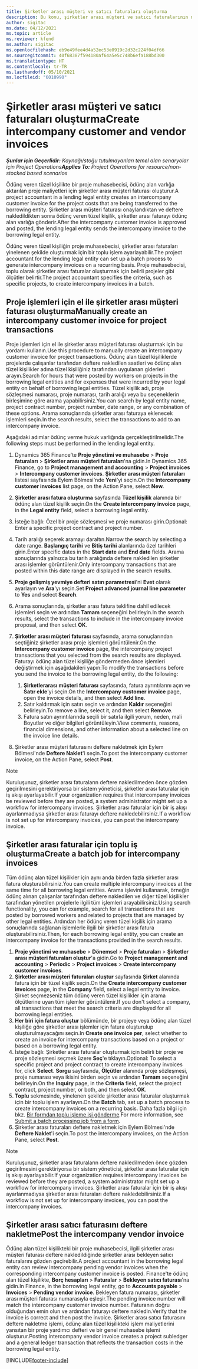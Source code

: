 ```yaml
---
title: Şirketler arası müşteri ve satıcı faturaları oluşturma
description: Bu konu, şirketler arası müşteri ve satıcı faturalarının nasıl oluşturulacağı hakkında bilgi sağlar.
author: sigitac
ms.date: 04/12/2021
ms.topic: article
ms.reviewer: kfend
ms.author: sigitac
ms.openlocfilehash: eb9e49fee4d4a52ec53e0919c2d32c224f04df66
ms.sourcegitcommit: 40f68387f594180af64a5e5c748b6efa188bd300
ms.translationtype: HT
ms.contentlocale: tr-TR
ms.lasthandoff: 05/10/2021
ms.locfileid: "6010990"
---
```

# <a name="create-intercompany-customer-and-vendor-invoices"></a><span data-ttu-id="74bb5-103">Şirketler arası müşteri ve satıcı faturaları oluşturma</span><span class="sxs-lookup"><span data-stu-id="74bb5-103">Create intercompany customer and vendor invoices</span></span>

<span data-ttu-id="74bb5-104">_**Şunlar için Geçerlidir:** Kaynağı/stoğu tutulmayanları temel alan senaryolar için Project Operations_</span><span class="sxs-lookup"><span data-stu-id="74bb5-104">_**Applies To:** Project Operations for resource/non-stocked based scenarios_</span></span>

<span data-ttu-id="74bb5-105">Ödünç veren tüzel kişilikte bir proje muhasebecisi, ödünç alan varlığa aktarılan proje maliyetleri için şirketler arası müşteri faturası oluşturur.</span><span class="sxs-lookup"><span data-stu-id="74bb5-105">A project accountant in a lending legal entity creates an intercompany customer invoice for the project costs that are being transferred to the borrowing entity.</span></span> <span data-ttu-id="74bb5-106">Şirketler arası müşteri faturası onaylandıktan ve deftere nakledildikten sonra ödünç veren tüzel kişilik, şirketler arası faturayı ödünç alan varlığa gönderir.</span><span class="sxs-lookup"><span data-stu-id="74bb5-106">After the intercompany customer invoice is approved and posted, the lending legal entity sends the intercompany invoice to the borrowing legal entity.</span></span>

<span data-ttu-id="74bb5-107">Ödünç veren tüzel kişiliğin proje muhasebecisi, şirketler arası faturaları yinelenen şekilde oluşturmak için bir toplu işlem ayarlayabilir.</span><span class="sxs-lookup"><span data-stu-id="74bb5-107">The project accountant for the lending legal entity can set up a batch process to generate intercompany invoices on a recurring basis.</span></span> <span data-ttu-id="74bb5-108">Proje muhasebecisi, toplu olarak şirketler arası faturalar oluşturmak için belirli projeler gibi ölçütler belirtir.</span><span class="sxs-lookup"><span data-stu-id="74bb5-108">The project accountant specifies the criteria, such as specific projects, to create intercompany invoices in a batch.</span></span>

## <a name="manually-create-an-intercompany-customer-invoice-for-project-transactions"></a><span data-ttu-id="74bb5-109">Proje işlemleri için el ile şirketler arası müşteri faturası oluşturma</span><span class="sxs-lookup"><span data-stu-id="74bb5-109">Manually create an intercompany customer invoice for project transactions</span></span> 

<span data-ttu-id="74bb5-110">Proje işlemleri için el ile şirketler arası müşteri faturası oluşturmak için bu yordamı kullanın.</span><span class="sxs-lookup"><span data-stu-id="74bb5-110">Use this procedure to manually create an intercompany customer invoice for project transactions.</span></span> <span data-ttu-id="74bb5-111">Ödünç alan tüzel kişiliklerde projelerde çalışanlar tarafından deftere nakledilen saatleri ve ödünç alan tüzel kişilikler adına tüzel kişiliğiniz tarafından uygulanan giderleri arayın.</span><span class="sxs-lookup"><span data-stu-id="74bb5-111">Search for hours that were posted by workers on projects in the borrowing legal entities and for expenses that were incurred by your legal entity on behalf of borrowing legal entities.</span></span> <span data-ttu-id="74bb5-112">Tüzel kişilik adı, proje sözleşmesi numarası, proje numarası, tarih aralığı veya bu seçeneklerin birleşimine göre arama yapabilirsiniz.</span><span class="sxs-lookup"><span data-stu-id="74bb5-112">You can search by legal entity name, project contract number, project number, date range, or any combination of these options.</span></span> <span data-ttu-id="74bb5-113">Arama sonuçlarında şirketler arası faturaya eklenecek işlemleri seçin.</span><span class="sxs-lookup"><span data-stu-id="74bb5-113">In the search results, select the transactions to add to an intercompany invoice.</span></span> 

<span data-ttu-id="74bb5-114">Aşağıdaki adımlar ödünç verme hukuk varlığında gerçekleştirilmelidir.</span><span class="sxs-lookup"><span data-stu-id="74bb5-114">The following steps must be performed in the lending legal entity.</span></span> 

1. <span data-ttu-id="74bb5-115">Dynamics 365 Finance'te **Proje yönetimi ve muhasebe** > **Proje faturaları** > **Şirketler arası müşteri faturaları**'na gidin.</span><span class="sxs-lookup"><span data-stu-id="74bb5-115">In Dynamics 365 Finance, go to **Project management and accounting** > **Project invoices** > **Intercompany customer invoices**.</span></span> <span data-ttu-id="74bb5-116">**Şirketler arası müşteri faturaları** listesi sayfasında Eylem Bölmesi'nde **Yeni**'yi seçin.</span><span class="sxs-lookup"><span data-stu-id="74bb5-116">On the **Intercompany customer invoices**  list page, on the Action Pane, select **New.**</span></span>
2. <span data-ttu-id="74bb5-117">**Şirketler arası fatura oluşturma** sayfasında **Tüzel kişilik** alanında bir ödünç alan tüzel kişilik seçin.</span><span class="sxs-lookup"><span data-stu-id="74bb5-117">On the **Create intercompany invoice** page, in the **Legal entity** field, select a borrowing legal entity.</span></span>
3. <span data-ttu-id="74bb5-118">İsteğe bağlı: Özel bir proje sözleşmesi ve proje numarası girin.</span><span class="sxs-lookup"><span data-stu-id="74bb5-118">Optional: Enter a specific project contract and project number.</span></span>
4. <span data-ttu-id="74bb5-119">Tarih aralığı seçerek aramayı daraltın.</span><span class="sxs-lookup"><span data-stu-id="74bb5-119">Narrow the search by selecting a date range.</span></span> <span data-ttu-id="74bb5-120">**Başlangıç tarihi** ve **Bitiş tarihi** alanlarında özel tarihleri girin.</span><span class="sxs-lookup"><span data-stu-id="74bb5-120">Enter specific dates in the **Start date** and **End date** fields.</span></span> <span data-ttu-id="74bb5-121">Arama sonuçlarında yalnızca bu tarih aralığında deftere nakledilen şirketler arası işlemler görüntülenir.</span><span class="sxs-lookup"><span data-stu-id="74bb5-121">Only intercompany transactions that are posted within this date range are displayed in the search results.</span></span>
5. <span data-ttu-id="74bb5-122">**Proje gelişmiş yevmiye defteri satırı parametresi**'ni **Evet** olarak ayarlayın ve **Ara**'yı seçin.</span><span class="sxs-lookup"><span data-stu-id="74bb5-122">Set **Project advanced journal line parameter** to **Yes** and select **Search**.</span></span>
6. <span data-ttu-id="74bb5-123">Arama sonuçlarında, şirketler arası fatura teklifine dahil edilecek işlemleri seçin ve ardından **Tamam** seçeneğini belirleyin.</span><span class="sxs-lookup"><span data-stu-id="74bb5-123">In the search results, select the transactions to include in the intercompany invoice proposal, and then select **OK**.</span></span>
7. <span data-ttu-id="74bb5-124">**Şirketler arası müşteri faturası** sayfasında, arama sonuçlarından seçtiğiniz şirketler arası proje işlemleri görüntülenir.</span><span class="sxs-lookup"><span data-stu-id="74bb5-124">On the **Intercompany customer invoice** page, the intercompany project transactions that you selected from the search results are displayed.</span></span> <span data-ttu-id="74bb5-125">Faturayı ödünç alan tüzel kişiliğe göndermeden önce işlemleri değiştirmek için aşağıdakileri yapın:</span><span class="sxs-lookup"><span data-stu-id="74bb5-125">To modify the transactions before you send the invoice to the borrowing legal entity, do the following:</span></span>
  
    1. <span data-ttu-id="74bb5-126">**Şirketlerarası müşteri faturası** sayfasında, fatura ayrıntılarını açın ve **Satır ekle**'yi seçin.</span><span class="sxs-lookup"><span data-stu-id="74bb5-126">On the **Intercompany customer invoice** page, open the invoice details, and then select **Add line**.</span></span>
    2. <span data-ttu-id="74bb5-127">Satır kaldırmak için satırı seçin ve ardından **Kaldır** seçeneğini belirleyin.</span><span class="sxs-lookup"><span data-stu-id="74bb5-127">To remove a line, select it, and then select **Remove**.</span></span>
    3. <span data-ttu-id="74bb5-128">Fatura satırı ayrıntılarında seçili bir satırla ilgili yorum, neden, mali Boyutlar ve diğer bilgileri görüntüleyin.</span><span class="sxs-lookup"><span data-stu-id="74bb5-128">View comments, reasons, financial dimensions, and other information about a selected line on the invoice line details.</span></span>
    
8. <span data-ttu-id="74bb5-129">Şirketler arası müşteri faturasını deftere nakletmek için Eylem Bölmesi'nde **Deftere Naklet**'i seçin.</span><span class="sxs-lookup"><span data-stu-id="74bb5-129">To post the intercompany customer invoice, on the Action Pane, select **Post**.</span></span>

> [!NOTE]
> <span data-ttu-id="74bb5-130">Kuruluşunuz, şirketler arası faturaların deftere nakledilmeden önce gözden geçirilmesini gerektiriyorsa bir sistem yöneticisi, şirketler arası faturalar için iş akışı ayarlayabilir.</span><span class="sxs-lookup"><span data-stu-id="74bb5-130">If your organization requires that intercompany invoices be reviewed before they are posted, a system administrator might set up a workflow for intercompany invoices.</span></span> <span data-ttu-id="74bb5-131">Şirketler arası faturalar için bir iş akışı ayarlanmadıysa şirketler arası faturayı deftere nakledebilirsiniz.</span><span class="sxs-lookup"><span data-stu-id="74bb5-131">If a workflow is not set up for intercompany invoices, you can post the intercompany invoice.</span></span>

## <a name="create-a-batch-job-for-intercompany-invoices"></a><span data-ttu-id="74bb5-132">Şirketler arası faturalar için toplu iş oluşturma</span><span class="sxs-lookup"><span data-stu-id="74bb5-132">Create a batch job for intercompany invoices</span></span>

<span data-ttu-id="74bb5-133">Tüm ödünç alan tüzel kişilikler için aynı anda birden fazla şirketler arası fatura oluşturabilirsiniz.</span><span class="sxs-lookup"><span data-stu-id="74bb5-133">You can create multiple intercompany invoices at the same time for all borrowing legal entities.</span></span> <span data-ttu-id="74bb5-134">Arama işlevini kullanarak, örneğin ödünç alınan çalışanlar tarafından deftere nakledilen ve diğer tüzel kişilikler tarafından yönetilen projelerle ilgili tüm işlemleri arayabilirsiniz.</span><span class="sxs-lookup"><span data-stu-id="74bb5-134">Using search functionality, you can for example, search for all transactions that are posted by borrowed workers and related to projects that are managed by other legal entities.</span></span> <span data-ttu-id="74bb5-135">Ardından her ödünç veren tüzel kişilik için arama sonuçlarında sağlanan işlemlerle ilgili bir şirketler arası fatura oluşturabilirsiniz.</span><span class="sxs-lookup"><span data-stu-id="74bb5-135">Then, for each borrowing legal entity, you can create an intercompany invoice for the transactions provided in the search results.</span></span>

1. <span data-ttu-id="74bb5-136">**Proje yönetimi ve muhasebe** > **Dönemsel** > **Proje faturaları** > **Şirketler arası müşteri faturaları oluştur**'a gidin.</span><span class="sxs-lookup"><span data-stu-id="74bb5-136">Go to **Project management and accounting** > **Periodic** > **Project invoices** > **Create intercompany customer invoices**.</span></span>
2. <span data-ttu-id="74bb5-137">**Şirketler arası müşteri faturaları oluştur** sayfasında **Şirket** alanında fatura için bir tüzel kişilik seçin.</span><span class="sxs-lookup"><span data-stu-id="74bb5-137">On the **Create intercompany customer invoices** page, in the **Company**  field, select a legal entity to invoice.</span></span> <span data-ttu-id="74bb5-138">Şirket seçmezseniz tüm ödünç veren tüzel kişilikler için arama ölçütlerine uyan tüm işlemler görüntülenir.</span><span class="sxs-lookup"><span data-stu-id="74bb5-138">If you don't select a company, all transactions that meet the search criteria are displayed for all borrowing legal entities.</span></span>
3. <span data-ttu-id="74bb5-139">**Her biri için fatura oluştur** bölümünde, bir projeye veya ödünç alan tüzel kişiliğe göre şirketler arası işlemler için fatura oluşturulup oluşturulmayacağını seçin.</span><span class="sxs-lookup"><span data-stu-id="74bb5-139">In **Create one invoice per**, select whether to create an invoice for intercompany transactions based on a project or based on a borrowing legal entity.</span></span>
4. <span data-ttu-id="74bb5-140">İsteğe bağlı: Şirketler arası faturalar oluşturmak için belirli bir proje ve proje sözleşmesi seçmek üzere **Seç**'e tıklayın.</span><span class="sxs-lookup"><span data-stu-id="74bb5-140">Optional: To select a specific project and project contract to create intercompany invoices for, click **Select**.</span></span> <span data-ttu-id="74bb5-141">**Sorgu** sayfasında, **Ölçütler** alanında proje sözleşmesi, proje numarası veya ikisini birden seçin ve ardından **Tamam** seçeneğini belirleyin.</span><span class="sxs-lookup"><span data-stu-id="74bb5-141">On the **Inquiry** page, in the **Criteria** field, select the project contract, project number, or both, and then select **OK**.</span></span>
5. <span data-ttu-id="74bb5-142">**Toplu** sekmesinde, yinelenen şekilde şirketler arası faturalar oluşturmak için bir toplu işlem ayarlayın.</span><span class="sxs-lookup"><span data-stu-id="74bb5-142">On the **Batch** tab, set up a batch process to create intercompany invoices on a recurring basis.</span></span> <span data-ttu-id="74bb5-143">Daha fazla bilgi için bkz. [Bir formdan toplu işleme işi gönderme](/dynamicsax-2012/appuser-itpro/submit-a-batch-processing-job-from-a-form).</span><span class="sxs-lookup"><span data-stu-id="74bb5-143">For more information, see [Submit a batch processing job from a form](/dynamicsax-2012/appuser-itpro/submit-a-batch-processing-job-from-a-form).</span></span>
6. <span data-ttu-id="74bb5-144">Şirketler arası faturaları deftere nakletmek için Eylem Bölmesi'nde **Deftere Naklet**'i seçin.</span><span class="sxs-lookup"><span data-stu-id="74bb5-144">To post the intercompany invoices, on the Action Pane, select **Post**.</span></span>

> [!NOTE]
> <span data-ttu-id="74bb5-145">Kuruluşunuz, şirketler arası faturaların deftere nakledilmeden önce gözden geçirilmesini gerektiriyorsa bir sistem yöneticisi, şirketler arası faturalar için iş akışı ayarlayabilir.</span><span class="sxs-lookup"><span data-stu-id="74bb5-145">If your organization requires intercompany invoices be reviewed before they are posted, a system administrator might set up a workflow for intercompany invoices.</span></span> <span data-ttu-id="74bb5-146">Şirketler arası faturalar için bir iş akışı ayarlanmadıysa şirketler arası faturaları deftere nakledebilirsiniz.</span><span class="sxs-lookup"><span data-stu-id="74bb5-146">If a workflow is not set up for intercompany invoices, you can post the intercompany invoices.</span></span>

## <a name="post-the-intercompany-vendor-invoice"></a><span data-ttu-id="74bb5-147">Şirketler arası satıcı faturasını deftere nakletme</span><span class="sxs-lookup"><span data-stu-id="74bb5-147">Post the intercompany vendor invoice</span></span>

<span data-ttu-id="74bb5-148">Ödünç alan tüzel kişilikteki bir proje muhasebecisi, ilgili şirketler arası müşteri faturası deftere nakledildiğinde şirketler arası bekleyen satıcı faturalarını gözden geçirebilir.</span><span class="sxs-lookup"><span data-stu-id="74bb5-148">A project accountant in the borrowing legal entity can review intercompany pending vendor invoices when the corresponding intercompany customer invoice is posted.</span></span> <span data-ttu-id="74bb5-149">Finance'te ödünç alan tüzel kişilikte, **Borç hesapları** > **Faturalar** > **Bekleyen satıcı faturası**'na gidin.</span><span class="sxs-lookup"><span data-stu-id="74bb5-149">In Finance, in the borrowing legal entity, go to **Accounts payable** > **Invoices** > **Pending vendor invoice**.</span></span> <span data-ttu-id="74bb5-150">Bekleyen fatura numarası, şirketler arası müşteri faturası numarasıyla eşleşir.</span><span class="sxs-lookup"><span data-stu-id="74bb5-150">The pending invoice number will match the intercompany customer invoice number.</span></span> <span data-ttu-id="74bb5-151">Faturanın doğru olduğundan emin olun ve ardından faturayı deftere nakledin.</span><span class="sxs-lookup"><span data-stu-id="74bb5-151">Verify that the invoice is correct and then post the invoice.</span></span> <span data-ttu-id="74bb5-152">Şirketler arası satıcı faturasını deftere nakletme işlemi, ödünç alan tüzel kişilikteki işlem maliyetlerini yansıtan bir proje yardımcı defteri ve bir genel muhasebe işlemi oluşturur.</span><span class="sxs-lookup"><span data-stu-id="74bb5-152">Posting intercompany vendor invoice creates a project subledger and a general ledger transaction that reflects the transaction costs in the borrowing legal entity.</span></span>


[!INCLUDE[footer-include](../includes/footer-banner.md)]
